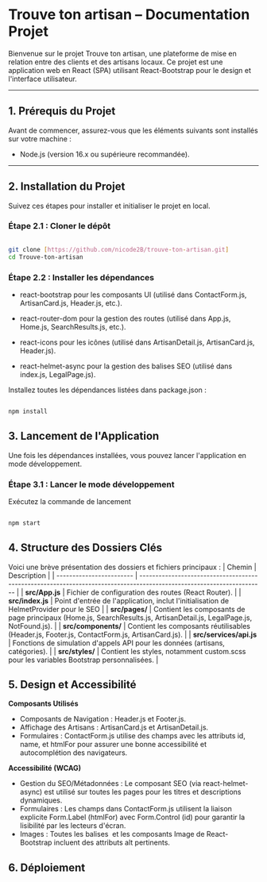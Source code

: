 # Trouve ton artisan – Documentation Projet

Bienvenue sur le projet Trouve ton artisan, une plateforme de mise en relation entre des clients et des artisans locaux.
Ce projet est une application web en React (SPA) utilisant React-Bootstrap pour le design et l'interface utilisateur.

---

## 1. Prérequis du Projet

Avant de commencer, assurez-vous que les éléments suivants sont installés sur votre machine :
* Node.js (version 16.x ou supérieure recommandée).

---

## 2. Installation du Projet

Suivez ces étapes pour installer et initialiser le projet en local.

### Étape 2.1 : Cloner le dépôt

```bash

git clone [https://github.com/nicode2B/trouve-ton-artisan.git]
cd Trouve-ton-artisan
```
### Étape 2.2 : Installer les dépendances

* react-bootstrap pour les composants UI (utilisé dans ContactForm.js, ArtisanCard.js, Header.js, etc.).

* react-router-dom pour la gestion des routes (utilisé dans App.js, Home.js, SearchResults.js, etc.).

* react-icons pour les icônes (utilisé dans ArtisanDetail.js, ArtisanCard.js, Header.js).

* react-helmet-async pour la gestion des balises SEO (utilisé dans index.js, LegalPage.js).

Installez toutes les dépendances listées dans package.json :

```bash 

npm install
```

## 3. Lancement de l'Application

Une fois les dépendances installées, vous pouvez lancer l'application en mode développement.

### Étape 3.1 : Lancer le mode développement

Exécutez la commande de lancement

```bash

npm start
```

## 4. Structure des Dossiers Clés

Voici une brève présentation des dossiers et fichiers principaux :
| Chemin                   | Description                                                                                                           |
| ------------------------ | --------------------------------------------------------------------------------------------------------------------- |
| **src/App.js**           | Fichier de configuration des routes (React Router).                                                                   |
| **src/index.js**         | Point d'entrée de l'application, inclut l'initialisation de HelmetProvider pour le SEO                                |
| **src/pages/**           | Contient les composants de page principaux (Home.js, SearchResults.js, ArtisanDetail.js, LegalPage.js, NotFound.js).  |
| **src/components/**      | Contient les composants réutilisables (Header.js, Footer.js, ContactForm.js, ArtisanCard.js).                         |
| **src/services/api.js**  | Fonctions de simulation d'appels API pour les données (artisans, catégories).                                         |
| **src/styles/**          | Contient les styles, notamment custom.scss pour les variables Bootstrap personnalisées.                               |

## 5. Design et Accessibilité

**Composants Utilisés**
* Composants de Navigation : Header.js et Footer.js.
* Affichage des Artisans : ArtisanCard.js et ArtisanDetail.js.
* Formulaires : ContactForm.js utilise des champs avec les attributs id, name, et htmlFor pour assurer une bonne accessibilité et autocomplétion des navigateurs.

**Accessibilité (WCAG)**
* Gestion du SEO/Métadonnées : Le composant SEO (via react-helmet-async) est utilisé sur toutes les pages pour les titres et descriptions dynamiques.
* Formulaires : Les champs dans ContactForm.js utilisent la liaison explicite Form.Label (htmlFor) avec Form.Control (id) pour garantir la lisibilité par les lecteurs d'écran.
* Images : Toutes les balises <img> et les composants Image de React-Bootstrap incluent des attributs alt pertinents.

## 6. Déploiement